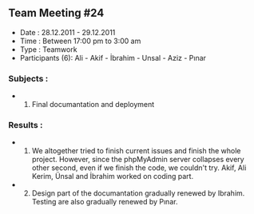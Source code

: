 ## Team Meeting #24 ##
  * Date : 28.12.2011 - 29.12.2011
  * Time : Between 17:00 pm to 3:00 am
  * Type : Teamwork
  * Participants (6): Ali - Akif - İbrahim - Unsal - Aziz - Pınar
### Subjects : ###
  * 1. Final documantation and deployment
### Results : ###
  * 1. We altogether tried to finish current issues and finish the whole project. However, since the phpMyAdmin server collapses every other second, even if we finish the code, we couldn't try. Akif, Ali Kerim, Ünsal and İbrahim worked on coding part.
  * 2. Design part of the documantation gradually renewed by Ibrahim. Testing are also gradually renewed by Pınar.